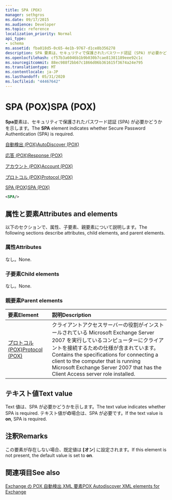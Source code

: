 ```yaml
---
title: SPA (POX)
manager: sethgros
ms.date: 09/17/2015
ms.audience: Developer
ms.topic: reference
localization_priority: Normal
api_type:
- schema
ms.assetid: fba018d5-0c65-4e1b-9767-d1ce8b356278
description: SPA 要素は、セキュリティで保護されたパスワード認証 (SPA) が必要かどうかを示します。
ms.openlocfilehash: cf57b3a6046b1b9b030b7cae81381189eee92c1c
ms.sourcegitcommit: 88ec988f2bb67c1866d06b361615f3674a24e795
ms.translationtype: MT
ms.contentlocale: ja-JP
ms.lasthandoff: 05/31/2020
ms.locfileid: "44467642"
---
```

# <a name="spa-pox"></a><span data-ttu-id="ea2bb-103">SPA (POX)</span><span class="sxs-lookup"><span data-stu-id="ea2bb-103">SPA (POX)</span></span>

<span data-ttu-id="ea2bb-104">**Spa**要素は、セキュリティで保護されたパスワード認証 (SPA) が必要かどうかを示します。</span><span class="sxs-lookup"><span data-stu-id="ea2bb-104">The **SPA** element indicates whether Secure Password Authentication (SPA) is required.</span></span> 
  
[<span data-ttu-id="ea2bb-105">自動検出 (POX)</span><span class="sxs-lookup"><span data-stu-id="ea2bb-105">AutoDiscover (POX)</span></span>](autodiscover-pox.md)
  
[<span data-ttu-id="ea2bb-106">応答 (POX)</span><span class="sxs-lookup"><span data-stu-id="ea2bb-106">Response (POX)</span></span>](response-pox.md)
  
[<span data-ttu-id="ea2bb-107">アカウント (POX)</span><span class="sxs-lookup"><span data-stu-id="ea2bb-107">Account (POX)</span></span>](account-pox.md)
  
[<span data-ttu-id="ea2bb-108">プロトコル (POX)</span><span class="sxs-lookup"><span data-stu-id="ea2bb-108">Protocol (POX)</span></span>](protocol-pox.md)
  
[<span data-ttu-id="ea2bb-109">SPA (POX)</span><span class="sxs-lookup"><span data-stu-id="ea2bb-109">SPA (POX)</span></span>](spa-pox.md)
  
```xml
<SPA/>
```

## <a name="attributes-and-elements"></a><span data-ttu-id="ea2bb-110">属性と要素</span><span class="sxs-lookup"><span data-stu-id="ea2bb-110">Attributes and elements</span></span>

<span data-ttu-id="ea2bb-111">以下のセクションで、属性、子要素、親要素について説明します。</span><span class="sxs-lookup"><span data-stu-id="ea2bb-111">The following sections describe attributes, child elements, and parent elements.</span></span>
  
### <a name="attributes"></a><span data-ttu-id="ea2bb-112">属性</span><span class="sxs-lookup"><span data-stu-id="ea2bb-112">Attributes</span></span>

<span data-ttu-id="ea2bb-113">なし。</span><span class="sxs-lookup"><span data-stu-id="ea2bb-113">None.</span></span>
  
### <a name="child-elements"></a><span data-ttu-id="ea2bb-114">子要素</span><span class="sxs-lookup"><span data-stu-id="ea2bb-114">Child elements</span></span>

<span data-ttu-id="ea2bb-115">なし。</span><span class="sxs-lookup"><span data-stu-id="ea2bb-115">None.</span></span>
  
### <a name="parent-elements"></a><span data-ttu-id="ea2bb-116">親要素</span><span class="sxs-lookup"><span data-stu-id="ea2bb-116">Parent elements</span></span>

|<span data-ttu-id="ea2bb-117">**要素**</span><span class="sxs-lookup"><span data-stu-id="ea2bb-117">**Element**</span></span>|<span data-ttu-id="ea2bb-118">**説明**</span><span class="sxs-lookup"><span data-stu-id="ea2bb-118">**Description**</span></span>|
|:-----|:-----|
|[<span data-ttu-id="ea2bb-119">プロトコル (POX)</span><span class="sxs-lookup"><span data-stu-id="ea2bb-119">Protocol (POX)</span></span>](protocol-pox.md) <br/> |<span data-ttu-id="ea2bb-120">クライアントアクセスサーバーの役割がインストールされている Microsoft Exchange Server 2007 を実行しているコンピューターにクライアントを接続するための仕様が含まれています。</span><span class="sxs-lookup"><span data-stu-id="ea2bb-120">Contains the specifications for connecting a client to the computer that is running Microsoft Exchange Server 2007 that has the Client Access server role installed.</span></span>  <br/> |
   
## <a name="text-value"></a><span data-ttu-id="ea2bb-121">テキスト値</span><span class="sxs-lookup"><span data-stu-id="ea2bb-121">Text value</span></span>

<span data-ttu-id="ea2bb-122">Text 値は、SPA が必要かどうかを示します。</span><span class="sxs-lookup"><span data-stu-id="ea2bb-122">The text value indicates whether SPA is required.</span></span> <span data-ttu-id="ea2bb-123">テキスト値が**の**場合は、SPA が必要です。</span><span class="sxs-lookup"><span data-stu-id="ea2bb-123">If the text value is **on**, SPA is required.</span></span>
  
## <a name="remarks"></a><span data-ttu-id="ea2bb-124">注釈</span><span class="sxs-lookup"><span data-stu-id="ea2bb-124">Remarks</span></span>

<span data-ttu-id="ea2bb-125">この要素が存在しない場合、既定値は **[オン**] に設定されます。</span><span class="sxs-lookup"><span data-stu-id="ea2bb-125">If this element is not present, the default value is set to **on**.</span></span>
  
## <a name="see-also"></a><span data-ttu-id="ea2bb-126">関連項目</span><span class="sxs-lookup"><span data-stu-id="ea2bb-126">See also</span></span>



[<span data-ttu-id="ea2bb-127">Exchange の POX 自動検出 XML 要素</span><span class="sxs-lookup"><span data-stu-id="ea2bb-127">POX Autodiscover XML elements for Exchange</span></span>](pox-autodiscover-xml-elements-for-exchange.md)

